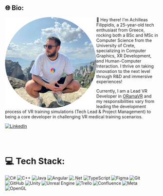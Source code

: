 
## 🌐 Bio:

<a href="url"><img src="Images/me_meteora.png" align="left" height="300" width=auto ></a>

👋 Hey there! I'm Achilleas Filippidis, a 25-year-old tech enthusiast from Greece, rocking both a BSc and MSc in Computer Science from the University of Crete, specializing in Computer Graphics, XR Development, and Human-Computer Interaction. I thrive on taking innovation to the next level through R&D and immersive experiences!

Currently, I am a Lead VR Developer in [ORamaVR](https:oramavr.com) and my responsibilities vary from leading the development process of VR training simulations (Tech Lead & Project Management) to being a core developer in challenging VR medical training scenarios.

[![LinkedIn](https://img.shields.io/badge/LinkedIn-%230077B5.svg?logo=linkedin&logoColor=white)](https://www.linkedin.com/in/achilleas-filippidis/) 

<br></br>
# 💻 Tech Stack:
![C#](https://img.shields.io/badge/c%23-%23239120.svg?style=for-the-badge&logo=csharp&logoColor=white) ![C++](https://img.shields.io/badge/c++-%2300599C.svg?style=for-the-badge&logo=c%2B%2B&logoColor=white) ![Java](https://img.shields.io/badge/java-%23ED8B00.svg?style=for-the-badge&logo=openjdk&logoColor=white) ![Angular](https://img.shields.io/badge/angular-%23DD0031.svg?style=for-the-badge&logo=angular&logoColor=white) ![.Net](https://img.shields.io/badge/.NET-5C2D91?style=for-the-badge&logo=.net&logoColor=white) ![TypeScript](https://img.shields.io/badge/typescript-%23007ACC.svg?style=for-the-badge&logo=typescript&logoColor=white) ![Figma](https://img.shields.io/badge/figma-%23F24E1E.svg?style=for-the-badge&logo=figma&logoColor=white) ![Git](https://img.shields.io/badge/git-%23F05033.svg?style=for-the-badge&logo=git&logoColor=white) ![GitHub](https://img.shields.io/badge/github-%23121011.svg?style=for-the-badge&logo=github&logoColor=white) ![Unity](https://img.shields.io/badge/unity-%23000000.svg?style=for-the-badge&logo=unity&logoColor=white) ![Unreal Engine](https://img.shields.io/badge/unrealengine-%23313131.svg?style=for-the-badge&logo=unrealengine&logoColor=white) ![Trello](https://img.shields.io/badge/Trello-%23026AA7.svg?style=for-the-badge&logo=Trello&logoColor=white) ![Confluence](https://img.shields.io/badge/confluence-%23172BF4.svg?style=for-the-badge&logo=confluence&logoColor=white) ![Meta](https://img.shields.io/badge/Meta-%230467DF.svg?style=for-the-badge&logo=Meta&logoColor=white) ![OpenGL](https://img.shields.io/badge/OpenGL-%23FFFFFF.svg?style=for-the-badge&logo=opengl)

